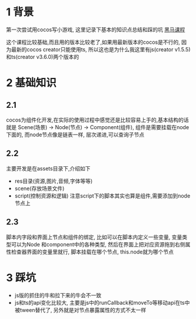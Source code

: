 # 1 背景
第一次尝试用cocos写小游戏, 这里记录下基本的知识点总结和踩的坑
[黑马课程](https://www.bilibili.com/video/BV1Uy4y1m7fx?p=1&vd_source=988163f0a693a7729ffdceb85af9c854)

这个课程比较基础,而且用的版本比较老了,如果用最新版本的cocos是不行的, 因为最新的cocos creator只能使用ts, 所以这也是为什么我这里有js(creator v1.5.5)和ts(creator v3.6.0)两个版本的


# 2 基础知识

## 2.1
cocos为组件化开发,在实际的使用过程中感觉还是比较容易上手的,基本结构的话就是 Scene(场景) -> Node(节点) -> Component(组件), 组件是需要挂载在node下面的, 而node节点像是链表一样, 层次递进,可以查询子节点

## 2.2
主要开发是在assets目录下,介绍如下
- res目录(资源,图片,音频,字体等等)
- scene(存放场景文件)
- script(控制资源和逻辑) 注意script下的脚本其实也算是组件,需要添加到node节点上
 
## 2.3
脚本内字段和界面上节点和组件的绑定, 比如可以在脚本内定义一些变量, 变量类型可以为Node 和component中的各种类型, 然后在界面上把对应资源拖到右侧属性检查器界面的变量里就行, 脚本挂载在哪个节点, this.node就为哪个节点


# 3 踩坑

- js版的抓住的牛和拉下来的牛会不一致
- js和ts的api变化比较大, 主要是js中的runCallback和moveTo等移动api在ts中被tween替代了, 另外就是对节点暴露属性的方式不太一样
